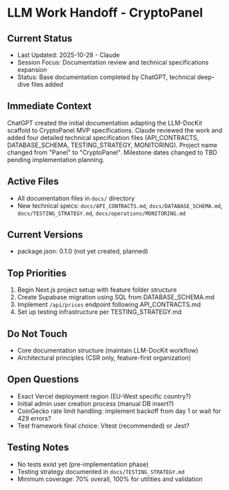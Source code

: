 # LLM Work Handoff - CryptoPanel

## Current Status
- Last Updated: 2025-10-28 - Claude
- Session Focus: Documentation review and technical specifications expansion
- Status: Base documentation completed by ChatGPT, technical deep-dive files added

## Immediate Context
ChatGPT created the initial documentation adapting the LLM-DocKit scaffold to CryptoPanel MVP specifications. Claude reviewed the work and added four detailed technical specification files (API_CONTRACTS, DATABASE_SCHEMA, TESTING_STRATEGY, MONITORING). Project name changed from "Panel" to "CryptoPanel". Milestone dates changed to TBD pending implementation planning.

## Active Files
- All documentation files in `docs/` directory
- New technical specs: `docs/API_CONTRACTS.md`, `docs/DATABASE_SCHEMA.md`, `docs/TESTING_STRATEGY.md`, `docs/operations/MONITORING.md`

## Current Versions
- package.json: 0.1.0 (not yet created, planned)

## Top Priorities
1. Begin Next.js project setup with feature folder structure
2. Create Supabase migration using SQL from DATABASE_SCHEMA.md
3. Implement `/api/prices` endpoint following API_CONTRACTS.md
4. Set up testing infrastructure per TESTING_STRATEGY.md

## Do Not Touch
- Core documentation structure (maintain LLM-DocKit workflow)
- Architectural principles (CSR only, feature-first organization)

## Open Questions
- Exact Vercel deployment region (EU-West specific country?)
- Initial admin user creation process (manual DB insert?)
- CoinGecko rate limit handling: implement backoff from day 1 or wait for 429 errors?
- Test framework final choice: Vitest (recommended) or Jest?

## Testing Notes
- No tests exist yet (pre-implementation phase)
- Testing strategy documented in `docs/TESTING_STRATEGY.md`
- Minimum coverage: 70% overall, 100% for utilities and validation

